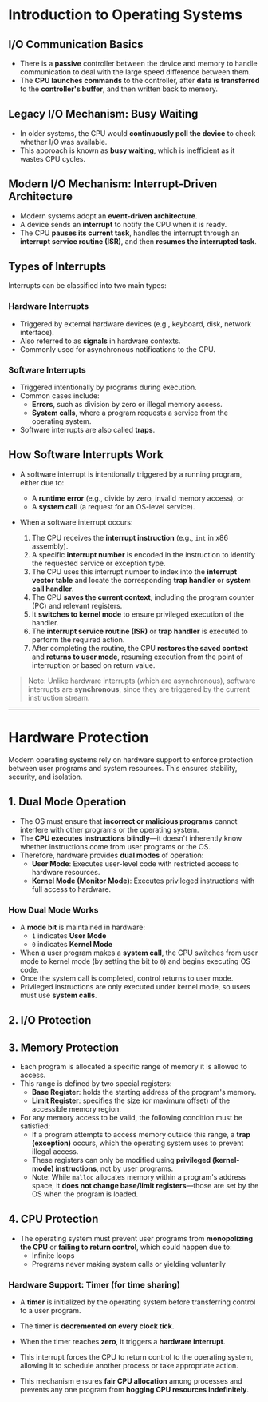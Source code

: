 # Introduction to Operating Systems

## I/O Communication Basics

- There is a **passive** controller between the device and memory to handle communication to deal with the large speed difference between them.
- The **CPU launches commands** to the controller, after **data is transferred** to the **controller's buffer**, and then written back to memory.

## Legacy I/O Mechanism: Busy Waiting

- In older systems, the CPU would **continuously poll the device** to check whether I/O was available.
- This approach is known as **busy waiting**, which is inefficient as it wastes CPU cycles.

## Modern I/O Mechanism: Interrupt-Driven Architecture

- Modern systems adopt an **event-driven architecture**.
- A device sends an **interrupt** to notify the CPU when it is ready.
- The CPU **pauses its current task**, handles the interrupt through an **interrupt service routine (ISR)**, and then **resumes the interrupted task**.

## Types of Interrupts

Interrupts can be classified into two main types:

### Hardware Interrupts
- Triggered by external hardware devices (e.g., keyboard, disk, network interface).
- Also referred to as **signals** in hardware contexts.
- Commonly used for asynchronous notifications to the CPU.

### Software Interrupts
- Triggered intentionally by programs during execution.
- Common cases include:
  - **Errors**, such as division by zero or illegal memory access.
  - **System calls**, where a program requests a service from the operating system.
- Software interrupts are also called **traps**.

## How Software Interrupts Work

- A software interrupt is intentionally triggered by a running program, either due to:
  - A **runtime error** (e.g., divide by zero, invalid memory access), or
  - A **system call** (a request for an OS-level service).

- When a software interrupt occurs:
  1. The CPU receives the **interrupt instruction** (e.g., `int` in x86 assembly).
  2. A specific **interrupt number** is encoded in the instruction to identify the requested service or exception type.
  3. The CPU uses this interrupt number to index into the **interrupt vector table** and locate the corresponding **trap handler** or **system call handler**.
  4. The CPU **saves the current context**, including the program counter (PC) and relevant registers.
  5. It **switches to kernel mode** to ensure privileged execution of the handler.
  6. The **interrupt service routine (ISR)** or **trap handler** is executed to perform the required action.
  7. After completing the routine, the CPU **restores the saved context** and **returns to user mode**, resuming execution from the point of interruption or based on return value.

> Note: Unlike hardware interrupts (which are asynchronous), software interrupts are **synchronous**, since they are triggered by the current instruction stream.

---

# Hardware Protection

Modern operating systems rely on hardware support to enforce protection between user programs and system resources. This ensures stability, security, and isolation.

## 1. Dual Mode Operation

- The OS must ensure that **incorrect or malicious programs** cannot interfere with other programs or the operating system.
- The **CPU executes instructions blindly**—it doesn't inherently know whether instructions come from user programs or the OS.
- Therefore, hardware provides **dual modes** of operation:
  - **User Mode**: Executes user-level code with restricted access to hardware resources.
  - **Kernel Mode (Monitor Mode)**: Executes privileged instructions with full access to hardware.

### How Dual Mode Works
- A **mode bit** is maintained in hardware:
  - `1` indicates **User Mode**
  - `0` indicates **Kernel Mode**
- When a user program makes a **system call**, the CPU switches from user mode to kernel mode (by setting the bit to `0`) and begins executing OS code.
- Once the system call is completed, control returns to user mode.
- Privileged instructions are only executed under kernel mode, so users must use **system calls**.

## 2. I/O Protection

## 3. Memory Protection

- Each program is allocated a specific range of memory it is allowed to access.
- This range is defined by two special registers:
  - **Base Register**: holds the starting address of the program's memory.
  - **Limit Register**: specifies the size (or maximum offset) of the accessible memory region.
- For any memory access to be valid, the following condition must be satisfied:
  - If a program attempts to access memory outside this range, a **trap (exception)** occurs, which the operating system uses to prevent illegal access.
  - These registers can only be modified using **privileged (kernel-mode) instructions**, not by user programs.
  - Note: While `malloc` allocates memory within a program's address space, it **does not change base/limit registers**—those are set by the OS when the program is loaded.

## 4. CPU Protection
- The operating system must prevent user programs from **monopolizing the CPU** or **failing to return control**, which could happen due to:
  - Infinite loops
  - Programs never making system calls or yielding voluntarily

### Hardware Support: Timer (for time sharing)
- A **timer** is initialized by the operating system before transferring control to a user program.
- The timer is **decremented on every clock tick**.
- When the timer reaches **zero**, it triggers a **hardware interrupt**.
- This interrupt forces the CPU to return control to the operating system, allowing it to schedule another process or take appropriate action.

- This mechanism ensures **fair CPU allocation** among processes and prevents any one program from **hogging CPU resources indefinitely**.
